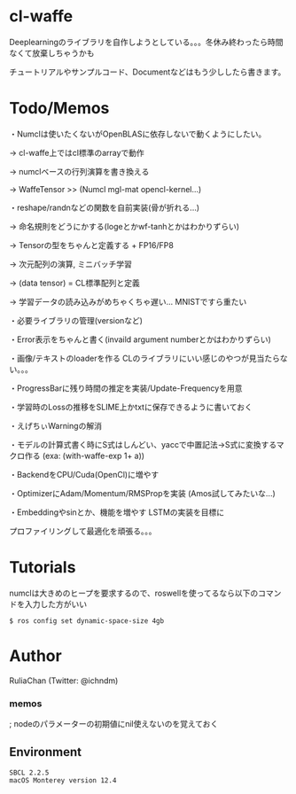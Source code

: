 
# cl-waffe

Deeplearningのライブラリを自作しようとしている。。。冬休み終わったら時間なくて放棄しちゃうかも

チュートリアルやサンプルコード、Documentなどはもう少ししたら書きます。

# Todo/Memos


・Numclは使いたくないがOpenBLASに依存しないで動くようにしたい。

-> cl-waffe上ではcl標準のarrayで動作

-> numclベースの行列演算を書き換える

-> WaffeTensor >> (Numcl mgl-mat opencl-kernel...)


・reshape/randnなどの関数を自前実装(骨が折れる...)

-> 命名規則をどうにかする(logeとかwf-tanhとかはわかりずらい)

-> Tensorの型をちゃんと定義する + FP16/FP8

-> 次元配列の演算, ミニバッチ学習

-> (data tensor) = CL標準配列と定義

-> 学習データの読み込みがめちゃくちゃ遅い... MNISTですら重たい


・必要ライブラリの管理(versionなど)


・Error表示をちゃんと書く(invaild argument numberとかはわかりずらい)


・画像/テキストのloaderを作る CLのライブラリにいい感じのやつが見当たらない。。。


・ProgressBarに残り時間の推定を実装/Update-Frequencyを用意


・学習時のLossの推移をSLIME上かtxtに保存できるように書いておく


・えげちぃWarningの解消


・モデルの計算式書く時にS式はしんどい、yaccで中置記法->S式に変換するマクロ作る (exa: (with-waffe-exp 1+ a))


・BackendをCPU/Cuda(OpenCl)に増やす


・OptimizerにAdam/Momentum/RMSPropを実装 (Amos試してみたいな...)


・Embeddingやsinとか、機能を増やす LSTMの実装を目標に


プロファイリングして最適化を頑張る。。。


# Tutorials

numclは大きめのヒープを要求するので、roswellを使ってるなら以下のコマンドを入力した方がいい

```
$ ros config set dynamic-space-size 4gb
```

# Author

RuliaChan (Twitter: @ichndm)

### memos

; nodeのパラメーターの初期値にnil使えないのを覚えておく


## Environment

```
SBCL 2.2.5
macOS Monterey version 12.4
```